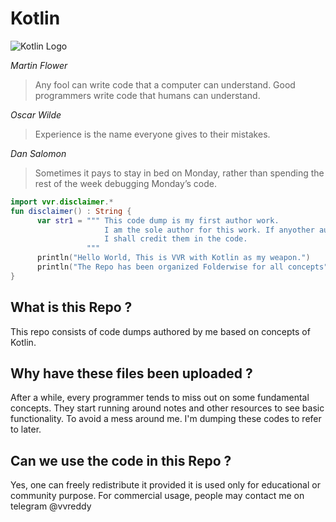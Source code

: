 # Kotlin
![Kotlin Logo](https://logos-download.com/wp-content/uploads/2016/10/Kotlin_logo_wordmark.png)

*Martin Flower*
>Any fool can write code that a computer can understand. Good programmers write code that humans can understand.

*Oscar Wilde*
>Experience is the name everyone gives to their mistakes.

*Dan Salomon*
>Sometimes it pays to stay in bed on Monday, rather than spending the rest of the week debugging Monday’s code.

 ```Kotlin
 import vvr.disclaimer.*
 fun disclaimer() : String {
       var str1 = """ This code dump is my first author work.
                      I am the sole author for this work. If anyother author is involved,
                      I shall credit them in the code.
                  """ 
       println("Hello World, This is VVR with Kotlin as my weapon.")
       println("The Repo has been organized Folderwise for all concepts")
 }
 ```
## What is this Repo ?
This repo consists of code dumps authored by me based on concepts of Kotlin.
## Why have these files been uploaded ?
After a while, every programmer tends to miss out on some fundamental concepts. They start running around notes and other resources to see basic functionality. To avoid a mess around me. I'm dumping these codes to refer to later.

## Can we use the code in this Repo ?
Yes, one can freely redistribute it provided it is used only for educational or community purpose. 
For commercial usage, people may contact me on telegram @vvreddy

